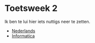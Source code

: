 # Toetsweek 2

Ik ben te lui hier iets nuttigs neer te zetten.

- [Nederlands](Nederlands.md)
- [Informatica](Informatica.md)
